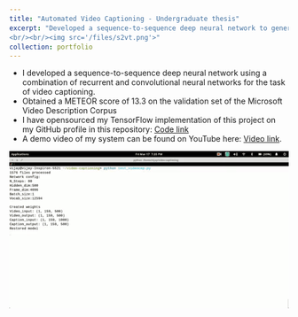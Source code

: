 ```yaml
---
title: "Automated Video Captioning - Undergraduate thesis"
excerpt: "Developed a sequence-to-sequence deep neural network to generate natural language captions describing input videos.
<br/><br/><img src='/files/s2vt.png'>"
collection: portfolio
---
```


* I developed a sequence-to-sequence deep neural network using a combination of recurrent and convolutional neural networks for the task of video captioning.
* Obtained a METEOR score of 13.3 on the validation set of the Microsoft Video Description Corpus
* I have opensourced my TensorFlow implementation of this project on my GitHub profile in this repository: [Code link](https://github.com/vijayvee/video-captioning)
* A demo video of my system can be found on YouTube here: [Video link](https://www.youtube.com/watch?v=tmLzgFdI7Xg).

![Alt text](/files/s2vt.gif)
